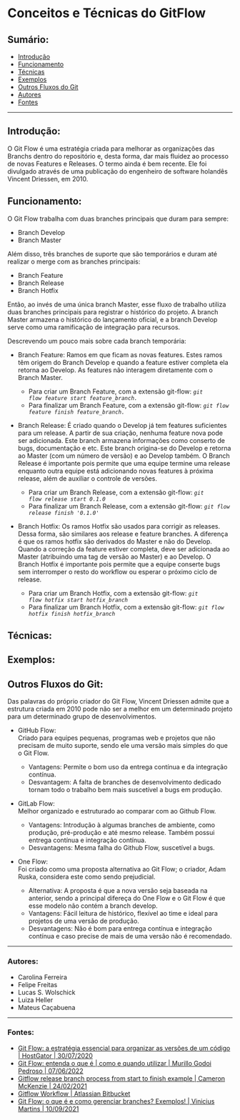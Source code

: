 # Conceitos e Técnicas do GitFlow
## Sumário:
  - [Introdução](#introdução)
  - [Funcionamento](#funcionamento)
  - [Técnicas](#técnicas)
  - [Exemplos](#exemplos)
  - [Outros Fluxos do Git](#outros-fluxos-do-git)
  - [Autores](#autores)
  - [Fontes](#fontes)

<hr />

## Introdução:
O Git Flow é uma estratégia criada para melhorar as organizações das Branchs dentro do repositório e, desta forma, dar mais fluidez ao processo de novas Features e Releases. O termo ainda é bem recente. Ele foi divulgado através de uma publicação do engenheiro de software holandês Vincent Driessen, em 2010.

## Funcionamento:
O Git Flow trabalha com duas branches principais que duram para sempre:
- Branch Develop
- Branch Master  

Além disso, três branches de suporte que são temporários e duram até realizar o merge com as branches principais:
- Branch Feature 
- Branch Release 
- Branch Hotfix

Então, ao invés de uma única branch Master, esse fluxo de trabalho utiliza duas branches principais para registrar o histórico do projeto. A branch Master armazena o histórico do lançamento oficial, e a branch Develop serve como uma ramificação de integração para recursos.

Descrevendo um pouco mais sobre cada branch temporária: 

- Branch Feature: Ramos em que ficam as novas features. Estes ramos têm origem do Branch Develop e quando a feature estiver completa ela retorna ao Develop. As features não interagem diretamente com o Branch Master.
  - Para criar um Branch Feature, com a extensão git-flow: <code>*git flow feature start feature_branch.*</code>
  - Para finalizar um Branch Feature, com a extensão git-flow: <code>*git flow feature finish feature_branch.*</code>

- Branch Release: É criado quando o Develop já tem features suficientes para um release. A partir de sua criação, nenhuma feature nova pode ser adicionada. Este branch armazena informações como conserto de bugs, documentação e etc. Este branch origina-se do Develop e retorna ao Master (com um número de versão) e ao Develop também. O Branch Release é importante pois permite que uma equipe termine uma release enquanto outra equipe está adicionando novas features à próxima release, além de auxiliar o controle de versões.
  - Para criar um Branch Release, com a extensão git-flow: <code>*git flow release start 0.1.0*</code>
  - Para finalizar um Branch Release, com a extensão git-flow: <code>*git flow release finish '0.1.0'* </code>

- Branch Hotfix: Os ramos Hotfix são usados para corrigir as releases. Dessa forma, são similares aos release e feature branches. A diferença é que os ramos hotfix são derivados do Master e não do Develop. Quando a correção da feature estiver completa, deve ser adicionada ao Master (atribuindo uma tag de versão ao Master) e ao Develop. O Branch Hotfix é importante pois permite que a equipe conserte bugs sem interromper o resto do workflow ou esperar o próximo ciclo de release.
  - Para criar um Branch Hotfix, com a extensão git-flow: <code>*git flow hotfix start hotfix_branch*</code>
  - Para finalizar um Branch Hotfix, com a extensão git-flow: <code>*git flow hotfix finish hotfix_branch*</code>

## Técnicas:

## Exemplos:

## Outros Fluxos do Git:
Das palavras do próprio criador do Git Flow, Vincent Driessen admite que a estrutura criada em 2010 pode não ser a melhor em um determinado projeto para um 
determinado grupo de desenvolvimentos.

- GitHub Flow: <br />
Criado para equipes pequenas, programas web e projetos que não precisam de muito suporte, sendo ele uma versão mais simples do que o Git Flow.
  - Vantagens: Permite o bom uso da entrega contínua e da integração contínua.
  - Desvantagem: A falta de branches de desenvolvimento dedicado tornam todo o trabalho bem mais suscetível a bugs em produção.
 
- GitLab Flow: <br />
Melhor organizado e estruturado ao comparar com ao Github Flow.
  - Vantagens: Introdução  à algumas branches de ambiente, como produção, pré-produção e até mesmo release. Também possui entrega contínua e integração contínua.
  - Desvantagens: Mesma falha do Github Flow, suscetível a bugs.

- One Flow: <br />
Foi criado como uma proposta alternativa ao Git Flow; o criador, Adam Ruska, considera este como sendo prejudicial. 
  - Alternativa: A proposta é que a nova versão seja baseada na anterior, sendo a principal difereça do One Flow e o Git Flow é que esse modelo não contém a branch develop.
  - Vantagens: Fácil leitura de histórico, flexível ao time e ideal para projetos de uma versão de produção.
  - Desvantagens: Não é bom para entrega contínua e integração contínua e caso precise de mais de uma versão não é recomendado.

<hr />

### Autores:
- Carolina Ferreira
- Felipe Freitas
- Lucas S. Wolschick
- Luiza Heller
- Mateus Caçabuena

<hr>

### Fontes:
- [Git Flow: a estratégia essencial para organizar as versões de um código | HostGator | 30/07/2020](https://www.hostgator.com.br/blog/git-flows-versoes-de-um-codigo/)
- [Git Flow: entenda o que é | como e quando utilizar | Murillo Godoi Pedroso | 07/06/2022](https://www.alura.com.br/artigos/git-flow-o-que-e-como-quando-utilizar?gclid=Cj0KCQiAmaibBhCAARIsAKUlaKTK_9k7voUMKR9Kp5iDDT-EqK2C8GfTT8mR8gjOvsZhWlkhM86xFZsaAkOnEALw_wcB)
- [Gitflow release branch process from start to finish example | Cameron McKenzie | 24/02/2021](https://www.theserverside.com/blog/Coffee-Talk-Java-News-Stories-and-Opinions/Gitflow-release-branch-process-start-finish#:~:text=The%20Gitflow%20release%20branch%20has,back%20to%20development%20and%20hotfixes.)
- [Gitflow Workflow | Atlassian Bitbucket](https://www.atlassian.com/git/tutorials/comparing-workflows/gitflow-workflow)
- [Git Flow: o que é e como gerenciar branches? Exemplos! | Vinicius Martins | 10/09/2021](https://blog.betrybe.com/git/git-flow/)
